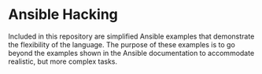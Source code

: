 # Ansible Hacking

Included in this repository are simplified Ansible examples that demonstrate the flexibility of the language. The purpose of these examples is to go beyond the examples shown in the Ansible documentation to accommodate realistic, but more complex tasks.
